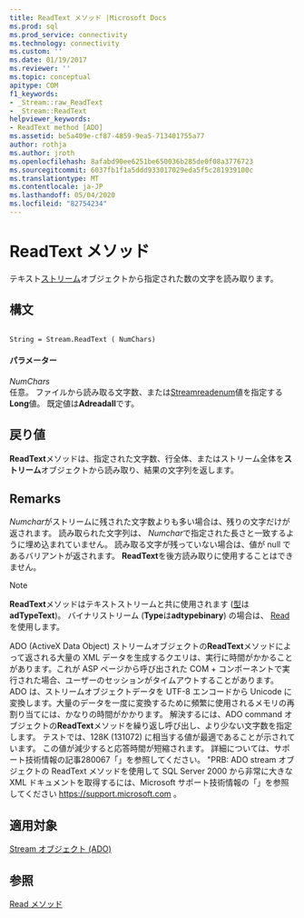 ```yaml
---
title: ReadText メソッド |Microsoft Docs
ms.prod: sql
ms.prod_service: connectivity
ms.technology: connectivity
ms.custom: ''
ms.date: 01/19/2017
ms.reviewer: ''
ms.topic: conceptual
apitype: COM
f1_keywords:
- _Stream::raw_ReadText
- _Stream::ReadText
helpviewer_keywords:
- ReadText method [ADO]
ms.assetid: be5a409e-cf87-4859-9ea5-713401755a77
author: rothja
ms.author: jroth
ms.openlocfilehash: 8afabd90ee6251be650036b285de0f08a3776723
ms.sourcegitcommit: 6037fb1f1a5ddd933017029eda5f5c281939100c
ms.translationtype: MT
ms.contentlocale: ja-JP
ms.lasthandoff: 05/04/2020
ms.locfileid: "82754234"
---
```

# <a name="readtext-method"></a>ReadText メソッド
テキスト[ストリーム](../../../ado/reference/ado-api/stream-object-ado.md)オブジェクトから指定された数の文字を読み取ります。  
  
## <a name="syntax"></a>構文  
  
```  
  
String = Stream.ReadText ( NumChars)  
```  
  
#### <a name="parameters"></a>パラメーター  
 *NumChars*  
 任意。 ファイルから読み取る文字数、または[Streamreadenum](../../../ado/reference/ado-api/streamreadenum.md)値を指定する**Long**値。 既定値は**Adreadall**です。  
  
## <a name="return-value"></a>戻り値  
 **ReadText**メソッドは、指定された文字数、行全体、またはストリーム全体を**ストリーム**オブジェクトから読み取り、結果の文字列を返します。  
  
## <a name="remarks"></a>Remarks  
 *Numchar*がストリームに残された文字数よりも多い場合は、残りの文字だけが返されます。 読み取られた文字列は、 *Numchar*で指定された長さと一致するように埋め込まれていません。 読み取る文字が残っていない場合は、値が null であるバリアントが返されます。 **ReadText**を後方読み取りに使用することはできません。  
  
> [!NOTE]
>  **ReadText**メソッドはテキストストリームと共に使用されます ([型](../../../ado/reference/ado-api/type-property-ado-stream.md)は**adTypeText**)。 バイナリストリーム (**Type**は**adtypebinary**) の場合は、 [Read](../../../ado/reference/ado-api/read-method.md)を使用します。  
  
 ADO (ActiveX Data Object) ストリームオブジェクトの**ReadText**メソッドによって返される大量の XML データを生成するクエリは、実行に時間がかかることがあります。これが ASP ページから呼び出された COM + コンポーネントで実行された場合、ユーザーのセッションがタイムアウトすることがあります。ADO は、ストリームオブジェクトデータを UTF-8 エンコードから Unicode に変換します。大量のデータを一度に変換するために頻繁に使用されるメモリの再割り当てには、かなりの時間がかかります。 解決するには、ADO command オブジェクトの**ReadText**メソッドを繰り返し呼び出し、より少ない文字数を指定します。 テストでは、128K (131072) に相当する値が最適であることが示されています。 この値が減少すると応答時間が短縮されます。 詳細については、サポート技術情報の記事280067「」を参照してください。 "PRB: ADO stream オブジェクトの ReadText メソッドを使用して SQL Server 2000 から非常に大きな XML ドキュメントを取得するには、Microsoft サポート技術情報の「」を参照してください https://support.microsoft.com 。  
  
## <a name="applies-to"></a>適用対象  
 [Stream オブジェクト (ADO)](../../../ado/reference/ado-api/stream-object-ado.md)  
  
## <a name="see-also"></a>参照  
 [Read メソッド](../../../ado/reference/ado-api/read-method.md)
